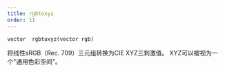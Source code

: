 ```yaml
---
title: rgbtoxyz
order: 11
---
```

`vector  rgbtoxyz(vector rgb)`

将线性sRGB（Rec. 709）三元组转换为CIE XYZ三刺激值。
XYZ可以被视为一个"通用色彩空间"。
